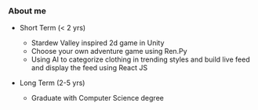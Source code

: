 ### About me

- Short Term (< 2 yrs)

  - Stardew Valley inspired 2d game in Unity
  - Choose your own adventure game using Ren.Py
  - Using AI to categorize clothing in trending styles and build live feed and display the feed using React JS

- Long Term (2-5 yrs)

  - Graduate with Computer Science degree
